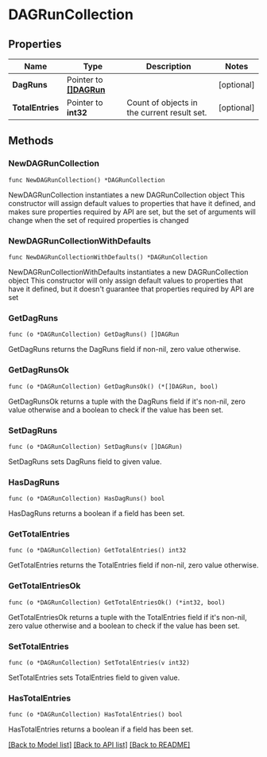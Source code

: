 # DAGRunCollection

## Properties

Name | Type | Description | Notes
------------ | ------------- | ------------- | -------------
**DagRuns** | Pointer to [**[]DAGRun**](DAGRun.md) |  | [optional] 
**TotalEntries** | Pointer to **int32** | Count of objects in the current result set. | [optional] 

## Methods

### NewDAGRunCollection

`func NewDAGRunCollection() *DAGRunCollection`

NewDAGRunCollection instantiates a new DAGRunCollection object
This constructor will assign default values to properties that have it defined,
and makes sure properties required by API are set, but the set of arguments
will change when the set of required properties is changed

### NewDAGRunCollectionWithDefaults

`func NewDAGRunCollectionWithDefaults() *DAGRunCollection`

NewDAGRunCollectionWithDefaults instantiates a new DAGRunCollection object
This constructor will only assign default values to properties that have it defined,
but it doesn't guarantee that properties required by API are set

### GetDagRuns

`func (o *DAGRunCollection) GetDagRuns() []DAGRun`

GetDagRuns returns the DagRuns field if non-nil, zero value otherwise.

### GetDagRunsOk

`func (o *DAGRunCollection) GetDagRunsOk() (*[]DAGRun, bool)`

GetDagRunsOk returns a tuple with the DagRuns field if it's non-nil, zero value otherwise
and a boolean to check if the value has been set.

### SetDagRuns

`func (o *DAGRunCollection) SetDagRuns(v []DAGRun)`

SetDagRuns sets DagRuns field to given value.

### HasDagRuns

`func (o *DAGRunCollection) HasDagRuns() bool`

HasDagRuns returns a boolean if a field has been set.

### GetTotalEntries

`func (o *DAGRunCollection) GetTotalEntries() int32`

GetTotalEntries returns the TotalEntries field if non-nil, zero value otherwise.

### GetTotalEntriesOk

`func (o *DAGRunCollection) GetTotalEntriesOk() (*int32, bool)`

GetTotalEntriesOk returns a tuple with the TotalEntries field if it's non-nil, zero value otherwise
and a boolean to check if the value has been set.

### SetTotalEntries

`func (o *DAGRunCollection) SetTotalEntries(v int32)`

SetTotalEntries sets TotalEntries field to given value.

### HasTotalEntries

`func (o *DAGRunCollection) HasTotalEntries() bool`

HasTotalEntries returns a boolean if a field has been set.


[[Back to Model list]](../README.md#documentation-for-models) [[Back to API list]](../README.md#documentation-for-api-endpoints) [[Back to README]](../README.md)


